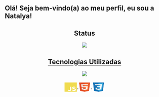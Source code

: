 <h2>Olá! Seja bem-vindo(a) ao meu perfil, eu sou a Natalya!</h2>

<h2 align="center">Status</h2>

<div align="center">
  <a href="https://github.com/mendes-n">
  <img height="180em" src="https://github-readme-stats.vercel.app/api?username=mendes-n&show_icons=true&theme=tokyonight&include_all_commits=true&count_private=true"/>
    </div>
  
  <div align="center">
    <h2 align="center">Tecnologias Utilizadas</h2>
  <img height="180em" src="https://github-readme-stats.vercel.app/api/top-langs/?username=mendes-n&layout=compact&langs_count=6&theme=merko"/>
</div>
 
<div align="center" style="display: inline_block"><br>
  <img align="center" alt="Js" height="30" width="40" src="https://raw.githubusercontent.com/devicons/devicon/master/icons/javascript/javascript-plain.svg">
  <img align="center" alt="HTML" height="30" width="40" src="https://raw.githubusercontent.com/devicons/devicon/master/icons/html5/html5-original.svg">
  <img align="center" alt="CSS" height="30" width="40" src="https://raw.githubusercontent.com/devicons/devicon/master/icons/css3/css3-original.svg">
</div>

